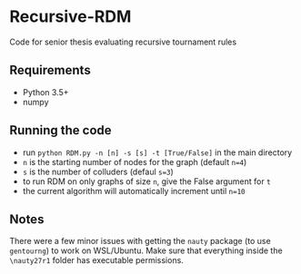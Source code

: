 # Recursive-RDM
Code for senior thesis evaluating recursive tournament rules

## Requirements
- Python 3.5+
- numpy

## Running the code
- run `python RDM.py -n [n] -s [s] -t [True/False]` in the main directory
- `n` is the starting number of nodes for the graph (default `n=4`)
- `s` is the number of colluders (defaul `s=3`)
- to run RDM on only graphs of size `n`, give the False argument for `t`
- the current algorithm will automatically increment until `n=10`


## Notes 
There were a few minor issues with getting the `nauty` package (to use `gentourng`) to work on WSL/Ubuntu. Make sure that everything inside the `\nauty27r1` folder has executable permissions.